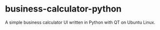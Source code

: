 # business-calculator-python
A simple business calculator UI written in Python with QT on Ubuntu Linux.
